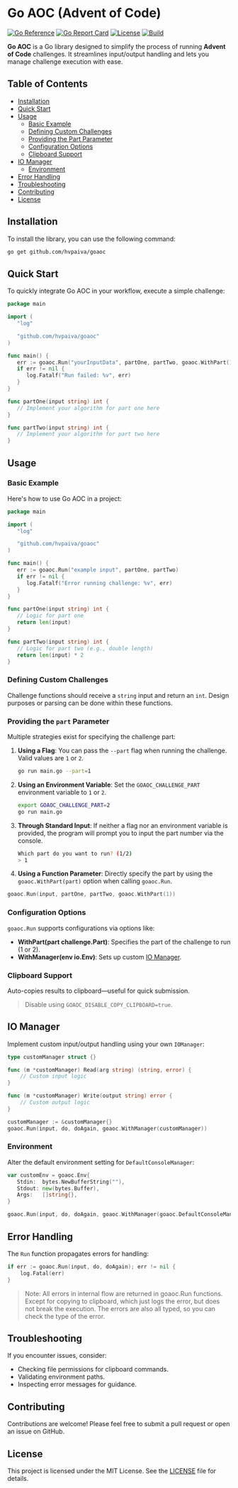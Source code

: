 # Go AOC (Advent of Code)
[![Go Reference](https://pkg.go.dev/badge/github.com/hvpaiva/goaoc#section-readme.svg)](https://pkg.go.dev/github.com/hvpaiva/goaoc#section-readme)
[![Go Report Card](https://goreportcard.com/badge/github.com/hvpaiva/goaoc)](https://goreportcard.com/report/github.com/hvpaiva/goaoc)
[![License](https://img.shields.io/badge/License-Apache%202.0-blue.svg)](https://opensource.org/licenses/Apache-2.0)
[![Build](https://github.com/hvpaiva/goaoc/actions/workflows/go.yml/badge.svg?branch=main)](https://github.com/hvpaiva/goaoc/actions/workflows/go.yml)

**Go AOC** is a Go library designed to simplify the process of running **Advent of Code** challenges. It streamlines 
input/output handling and lets you manage challenge execution with ease.

## Table of Contents
- [Installation](#installation)
- [Quick Start](#quick-start)
- [Usage](#usage)
  - [Basic Example](#basic-example)
  - [Defining Custom Challenges](#defining-custom-challenges)
  - [Providing the Part Parameter](#providing-the-part-parameter)
  - [Configuration Options](#configuration-options)
  - [Clipboard Support](#clipboard-support)
- [IO Manager](#io-manager)
  - [Environment](#environment)
- [Error Handling](#error-handling)
- [Troubleshooting](#troubleshooting)
- [Contributing](#contributing)
- [License](#license)

## Installation

To install the library, you can use the following command:

```bash
go get github.com/hvpaiva/goaoc
```

## Quick Start

To quickly integrate Go AOC in your workflow, execute a simple challenge:

```go
package main

import (
   "log"

   "github.com/hvpaiva/goaoc"
)

func main() {
   err := goaoc.Run("yourInputData", partOne, partTwo, goaoc.WithPart(1))
   if err != nil {
      log.Fatalf("Run failed: %v", err)
   }
}

func partOne(input string) int {
   // Implement your algorithm for part one here
}

func partTwo(input string) int {
   // Implement your algorithm for part two here
}
```

## Usage

### Basic Example

Here's how to use Go AOC in a project:

```go
package main

import (
   "log"

   "github.com/hvpaiva/goaoc"
)

func main() {
   err := goaoc.Run("example input", partOne, partTwo)
   if err != nil {
      log.Fatalf("Error running challenge: %v", err)
   }
}

func partOne(input string) int {
   // Logic for part one
   return len(input)
}

func partTwo(input string) int {
   // Logic for part two (e.g., double length)
   return len(input) * 2
}
```

### Defining Custom Challenges

Challenge functions should receive a `string` input and return an `int`. Design purposes or parsing can be done within 
these functions.

### Providing the `part` Parameter

Multiple strategies exist for specifying the challenge part:

1. **Using a Flag**: You can pass the `--part` flag when running the challenge. Valid values are `1` or `2`.
   ```bash
   go run main.go --part=1
   ```

2. **Using an Environment Variable**: Set the `GOAOC_CHALLENGE_PART` environment variable to `1` or `2`.
   ```bash
   export GOAOC_CHALLENGE_PART=2
   go run main.go
   ```

3. **Through Standard Input**: If neither a flag nor an environment variable is provided, the program will prompt you to 
input the part number via the console.
   ```bash
   Which part do you want to run? (1/2)
   > 1
   ```

4. **Using a Function Parameter**: Directly specify the part by using the `goaoc.WithPart(part)` option when calling `goaoc.Run`.

```go
goaoc.Run(input, partOne, partTwo, goaoc.WithPart(1))
```

### Configuration Options

`goaoc.Run` supports configurations via options like:

- **WithPart(part challenge.Part)**: Specifies the part of the challenge to run (1 or 2).
- **WithManager(env io.Env)**: Sets up custom [IO Manager](#io-manager).

### Clipboard Support

Auto-copies results to clipboard—useful for quick submission.

> Disable using `GOAOC_DISABLE_COPY_CLIPBOARD=true`.

## IO Manager

Implement custom input/output handling using your own `IOManager`:

```go
type customManager struct {}

func (m *customManager) Read(arg string) (string, error) {
    // Custom input logic
}

func (m *customManager) Write(output string) error {
    // Custom output logic
}

customManager := &customManager{}
goaoc.Run(input, do, doAgain, goaoc.WithManager(customManager))
```

### Environment

Alter the default environment setting for `DefaultConsoleManager`:

```go
var customEnv = goaoc.Env{
   Stdin:  bytes.NewBufferString(""),
   Stdout: new(bytes.Buffer),
   Args:   []string{},
}

goaoc.Run(input, do, doAgain, goaoc.WithManager(goaoc.DefaultConsoleManager{Env: customEnv}))

```

## Error Handling

The `Run` function propagates errors for handling:

```go
if err := goaoc.Run(input, do, doAgain); err != nil {
	log.Fatal(err)
}
```

> Note: All errors in internal flow are returned in goaoc.Run functions. Except for copying to clipboard, which just
> logs the error, but does not break the execution. The errors are also all typed, so you can check the type of the error.

## Troubleshooting

If you encounter issues, consider:
- Checking file permissions for clipboard commands.
- Validating environment paths.
- Inspecting error messages for guidance.

## Contributing

Contributions are welcome! Please feel free to submit a pull request or open an issue on GitHub.

## License

This project is licensed under the MIT License. See the [LICENSE](./LICENSE) file for details.
